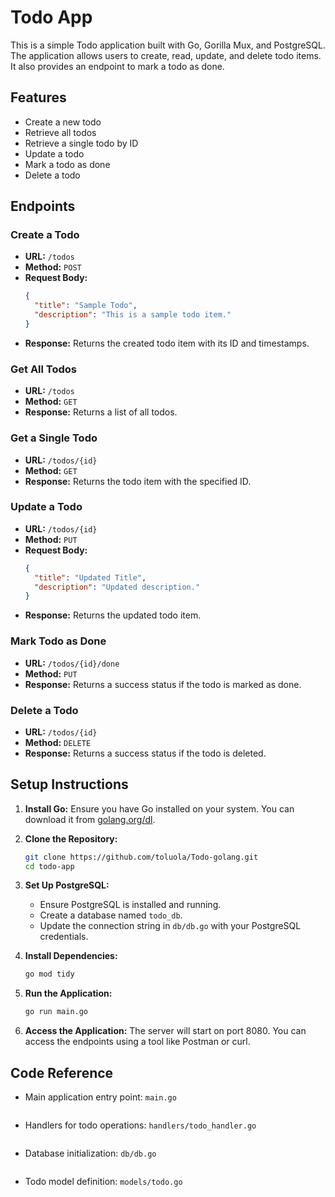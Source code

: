# Todo App

This is a simple Todo application built with Go, Gorilla Mux, and PostgreSQL. The application allows users to create, read, update, and delete todo items. It also provides an endpoint to mark a todo as done.

## Features

- Create a new todo
- Retrieve all todos
- Retrieve a single todo by ID
- Update a todo
- Mark a todo as done
- Delete a todo

## Endpoints

### Create a Todo

- **URL:** `/todos`
- **Method:** `POST`
- **Request Body:**
  ```json
  {
    "title": "Sample Todo",
    "description": "This is a sample todo item."
  }
  ```
- **Response:** Returns the created todo item with its ID and timestamps.

### Get All Todos

- **URL:** `/todos`
- **Method:** `GET`
- **Response:** Returns a list of all todos.

### Get a Single Todo

- **URL:** `/todos/{id}`
- **Method:** `GET`
- **Response:** Returns the todo item with the specified ID.

### Update a Todo

- **URL:** `/todos/{id}`
- **Method:** `PUT`
- **Request Body:**
  ```json
  {
    "title": "Updated Title",
    "description": "Updated description."
  }
  ```
- **Response:** Returns the updated todo item.

### Mark Todo as Done

- **URL:** `/todos/{id}/done`
- **Method:** `PUT`
- **Response:** Returns a success status if the todo is marked as done.

### Delete a Todo

- **URL:** `/todos/{id}`
- **Method:** `DELETE`
- **Response:** Returns a success status if the todo is deleted.

## Setup Instructions

1. **Install Go:**
   Ensure you have Go installed on your system. You can download it from [golang.org/dl](https://golang.org/dl/).

2. **Clone the Repository:**
   ```bash
   git clone https://github.com/toluola/Todo-golang.git
   cd todo-app
   ```

3. **Set Up PostgreSQL:**
   - Ensure PostgreSQL is installed and running.
   - Create a database named `todo_db`.
   - Update the connection string in `db/db.go` with your PostgreSQL credentials.

4. **Install Dependencies:**
   ```bash
   go mod tidy
   ```

5. **Run the Application:**
   ```bash
   go run main.go
   ```

6. **Access the Application:**
   The server will start on port 8080. You can access the endpoints using a tool like Postman or curl.

## Code Reference

- Main application entry point: `main.go`
  ```go:main.go
  ```

- Handlers for todo operations: `handlers/todo_handler.go`
  ```go:handlers/todo_handler.go
  ```

- Database initialization: `db/db.go`
  ```go:db/db.go
  ```

- Todo model definition: `models/todo.go`
  ```go:models/todo.go
  ```